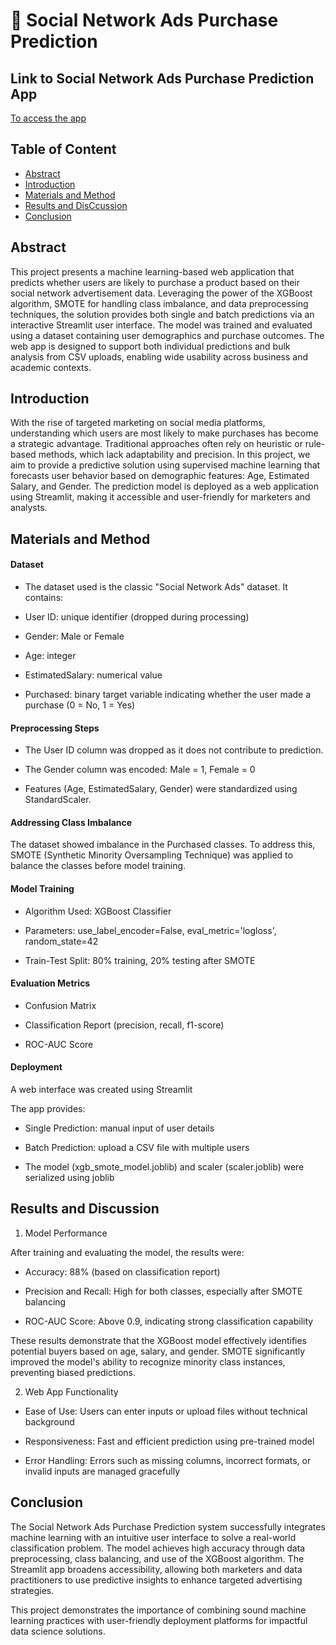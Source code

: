 # 🛒 Social Network Ads Purchase Prediction

## Link to Social Network Ads Purchase Prediction App
<a href= "https://socialnetworkadv-prediction-application-jpxcxpbgegihsdlshha7aa.streamlit.app/" view>To access the app</a>

## Table of Content
- [Abstract](#abstract)
- [Introduction](#introduction)
- [Materials and Method](#materials-and-method)
- [Results and DisCcussion](#results-and-discussion)
-  [Conclusion](#conclusion)


## Abstract
This project presents a machine learning-based web application that predicts whether users are likely to purchase a product based on their social network advertisement data. Leveraging the power of the XGBoost algorithm, SMOTE for handling class imbalance, and data preprocessing techniques, the solution provides both single and batch predictions via an interactive Streamlit user interface. The model was trained and evaluated using a dataset containing user demographics and purchase outcomes. The web app is designed to support both individual predictions and bulk analysis from CSV uploads, enabling wide usability across business and academic contexts.


## Introduction

With the rise of targeted marketing on social media platforms, understanding which users are most likely to make purchases has become a strategic advantage. Traditional approaches often rely on heuristic or rule-based methods, which lack adaptability and precision. In this project, we aim to provide a predictive solution using supervised machine learning that forecasts user behavior based on demographic features: Age, Estimated Salary, and Gender. The prediction model is deployed as a web application using Streamlit, making it accessible and user-friendly for marketers and analysts.


## Materials and Method

#### Dataset

- The dataset used is the classic "Social Network Ads" dataset. It contains:

- User ID: unique identifier (dropped during processing)

- Gender: Male or Female

- Age: integer

- EstimatedSalary: numerical value

- Purchased: binary target variable indicating whether the user made a purchase (0 = No, 1 = Yes)

#### Preprocessing Steps

- The User ID column was dropped as it does not contribute to prediction.

- The Gender column was encoded: Male = 1, Female = 0

- Features (Age, EstimatedSalary, Gender) were standardized using StandardScaler.

#### Addressing Class Imbalance

The dataset showed imbalance in the Purchased classes. To address this, SMOTE (Synthetic Minority Oversampling Technique) was applied to balance the classes before model training.

#### Model Training

- Algorithm Used: XGBoost Classifier

- Parameters: use_label_encoder=False, eval_metric='logloss', random_state=42

- Train-Test Split: 80% training, 20% testing after SMOTE

#### Evaluation Metrics

- Confusion Matrix

- Classification Report (precision, recall, f1-score)

- ROC-AUC Score

#### Deployment

A web interface was created using Streamlit

The app provides:

- Single Prediction: manual input of user details

- Batch Prediction: upload a CSV file with multiple users

- The model (xgb_smote_model.joblib) and scaler (scaler.joblib) were serialized using joblib

## Results and Discussion

1. Model Performance

After training and evaluating the model, the results were:

- Accuracy: 88% (based on classification report)

- Precision and Recall: High for both classes, especially after SMOTE balancing

- ROC-AUC Score: Above 0.9, indicating strong classification capability

These results demonstrate that the XGBoost model effectively identifies potential buyers based on age, salary, and gender. SMOTE significantly improved the model's ability to recognize minority class instances, preventing biased predictions.

2. Web App Functionality

- Ease of Use: Users can enter inputs or upload files without technical background

- Responsiveness: Fast and efficient prediction using pre-trained model

- Error Handling: Errors such as missing columns, incorrect formats, or invalid inputs are managed gracefully

## Conclusion

The Social Network Ads Purchase Prediction system successfully integrates machine learning with an intuitive user interface to solve a real-world classification problem. The model achieves high accuracy through data preprocessing, class balancing, and use of the XGBoost algorithm. The Streamlit app broadens accessibility, allowing both marketers and data practitioners to use predictive insights to enhance targeted advertising strategies.

This project demonstrates the importance of combining sound machine learning practices with user-friendly deployment platforms for impactful data science solutions.

